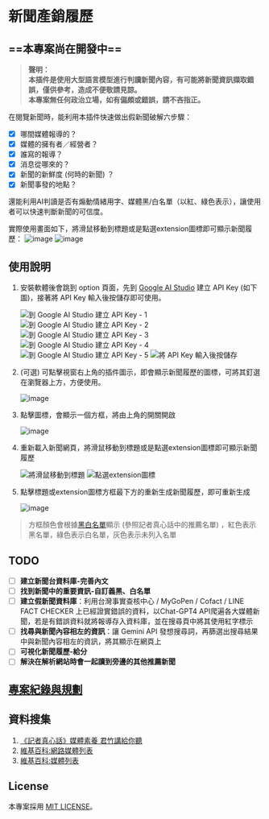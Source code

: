 # 新聞產銷履歷

## ==**本專案尚在開發中**==

> **聲明：**  
> **本插件是使用大型語言模型進行判讀新聞內容，有可能將新聞資訊擷取錯誤，僅供參考，造成不便敬請見諒。**  
> **本專案無任何政治立場，如有偏頗或錯誤，請不吝指正。**

在閱覽新聞時，能利用本插件快速做出假新聞破解六步驟：

- [x] 哪間媒體報導的？  
- [x] 媒體的擁有者／經營者？  
- [x] 誰寫的報導？  
- [x] 消息從哪來的？  
- [x] 新聞的新鮮度 (何時的新聞) ？  
- [x] 新聞事發的地點？

還能利用AI判讀是否有煽動情緒用字、媒體黑/白名單（以紅、綠色表示），讓使用者可以快速判斷新聞的可信度。  

實際使用畫面如下，將滑鼠移動到標題或是點選extension圖標即可顯示新聞履歷：
![image](./docs/assets/劉容安／二戰大時代下，台灣畫壇《戰爭中的美術》是「黑歷史」嗎？.png)
![image](./docs/assets/趕快試試看！「把洗衣粉倒進馬桶」神奇效果曝：比浴廁清潔劑好用.png)

## 使用說明

1. 安裝軟體後會跳到 option 頁面，先到 [Google AI Studio](https://aistudio.google.com/app/apikey) 建立 API Key (如下圖)，接著將 API Key 輸入後按儲存即可使用。

    ![到 [Google AI Studio](https://aistudio.google.com/app/apikey) 建立 API Key - 1](docs/assets/step-1.png)
    ![到 [Google AI Studio](https://aistudio.google.com/app/apikey) 建立 API Key - 2](docs/assets/step-2.png)
    ![到 [Google AI Studio](https://aistudio.google.com/app/apikey) 建立 API Key - 3](docs/assets/step-3.png)
    ![到 [Google AI Studio](https://aistudio.google.com/app/apikey) 建立 API Key - 4](docs/assets/step-4.png)
    ![到 [Google AI Studio](https://aistudio.google.com/app/apikey) 建立 API Key - 5](docs/assets/step-5.png)
    ![將 API Key 輸入後按儲存](docs/assets/step-6.png)

2. (可選) 可點擊視窗右上角的插件圖示，即會顯示新聞履歷的圖標，可將其釘選在瀏覽器上方，方便使用。

    ![image](docs/assets/step-7.png)

3. 點擊圖標，會顯示一個方框，將由上角的開關開啟

    ![image](docs/assets/step-8.png)

4. 重新載入新聞網頁，將滑鼠移動到標題或是點選extension圖標即可顯示新聞履歷

    ![將滑鼠移動到標題](docs/assets/step-9.png)
    ![點選extension圖標](docs/assets/step-10.png)

5. 點擊標題或extension圖標方框最下方的重新生成新聞履歷，即可重新生成

    ![image](docs/assets/step-11.png)

> 方框顏色會根據[黑白名單](./database/brand-certification.json)顯示 (參照記者真心話中的推薦名單) ，紅色表示黑名單，綠色表示白名單，灰色表示未列入名單

## TODO

- [ ] **建立新聞台資料庫-完善內文**
- [ ] **找到新聞中的重要資訊-自訂義黑、白名單**
- [ ] **建立假新聞資料庫**：利用台灣事實查核中心 / MyGoPen / Cofact / LINE FACT CHECKER 上已經證實錯誤的資料，以Chat-GPT4 API爬遍各大媒體新聞，若是有錯誤資料就將報導存入資料庫，並在搜尋頁中將其使用紅字標示
- [ ] **找尋與新聞內容相左的資訊**：讓 Gemini API 發想搜尋詞，再篩選出搜尋結果中與新聞內容相左的資訊，將其顯示在網頁上
- [ ] **可視化新聞履歷-給分**
- [ ] **解決在解析網站時會一起讀到旁邊的其他推薦新聞**

## [專案紀錄與規劃](./docs/專案紀錄與規劃.md)

## 資料搜集

1. [《記者真心話》媒體素養 君竹講給你聽](https://youtube.com/playlist?list=PLhfj29-zn1-WuHpt_zsaQmTljob8nMRhq&feature=shared)
2. [維基百科:網路媒體列表](https://zh.wikipedia.org/zh-tw/%E7%B6%B2%E8%B7%AF%E5%AA%92%E9%AB%94%E5%88%97%E8%A1%A8)
3. [維基百科:媒體列表](https://zh.wikipedia.org/zh-tw/Wikipedia:%E5%AA%92%E9%AB%94%E5%88%97%E8%A1%A8)

## License

本專案採用 [MIT LICENSE](LICENSE)。
